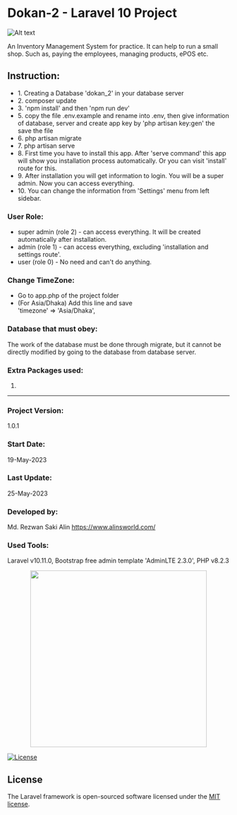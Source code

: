 # Dokan-2 - Laravel 10 Project

![Alt text](screenshot.jpg "Lara Dokan - Laravel 8 Project")

An Inventory Management System for practice. It can help to run a small shop. Such as, paying the employees, managing products, ePOS etc.

## Instruction:

<ul>
    <li>1. Creating a Database 'dokan_2' in your database server</li>
    <li>2. composer update</li>
    <li>3. 'npm install' and then 'npm run dev'</li>
    <li>5. copy the file .env.example and rename into .env, then give information of database, server and create app key by 'php artisan key:gen' the save the file</li>
    <li>6. php artisan migrate</li>
    <li>7. php artisan serve</li> 
    <li>8. First time you have to install this app. After 'serve command' this app will show you installation process automatically. Or you can visit 'install' route for this.</li> 
    <li>9. After installation you will get information to login. You will be a super admin. Now you can access everything.</li> 
    <li>10. You can change the information from 'Settings' menu from left sidebar.</li> 
</ul>

### User Role:

<ul>
    <li>super admin (role 2) - can access everything. It will be created automatically after installation.</li>
    <li>admin (role 1) - can access everything, excluding 'installation and settings route'.</li>
    <li>user (role 0) - No need and can't do anything.</li>
</ul>

### Change TimeZone:

<ul>
<li>Go to app.php of the project folder</li>
<li>(For Asia/Dhaka) Add this line and save</li>
'timezone' => 'Asia/Dhaka',
</ul>

### Database that must obey:

The work of the database must be done through migrate, but it cannot be directly modified by going to the database from database server.

### Extra Packages used:

1.

<hr>

### Project Version:

1.0.1

### Start Date:

19-May-2023

### Last Update:

25-May-2023

### Developed by:

Md. Rezwan Saki Alin
https://www.alinsworld.com/

### Used Tools:

Laravel v10.11.0, Bootstrap free admin template 'AdminLTE 2.3.0', PHP v8.2.3

<p align="center"><a href="https://laravel.com" target="_blank"><img src="https://raw.githubusercontent.com/laravel/art/master/logo-lockup/5%20SVG/2%20CMYK/1%20Full%20Color/laravel-logolockup-cmyk-red.svg" width="400"></a></p>

<a href="https://packagist.org/packages/laravel/framework"><img src="https://img.shields.io/packagist/l/laravel/framework" alt="License"></a>

</p>

## License

The Laravel framework is open-sourced software licensed under the [MIT license](https://opensource.org/licenses/MIT).

